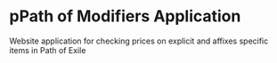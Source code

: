 # pPath of Modifiers Application
Website application for checking prices on explicit and affixes specific items in Path of Exile
